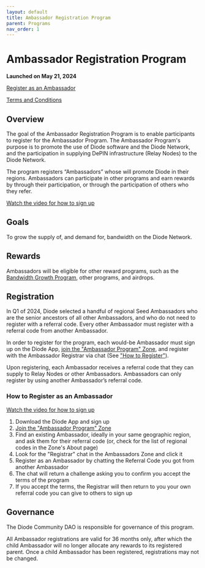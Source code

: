 ```yaml
---
layout: default
title: Ambassador Registration Program
parent: Programs
nav_order: 1
---
```


# Ambassador Registration Program

**Launched on May 21, 2024**

[Register as an Ambassador](#registration)

[Terms and Conditions](/docs/programs/terms.html)

## Overview

The goal of the Ambassador Registration Program is to enable participants to register for the Ambassador Program.  The Ambassador Program's purpose is to promote the use of Diode software and the Diode Network, and the participation in supplying DePIN infrastructure (Relay Nodes) to the Diode Network.

The program registers “Ambassadors” whose will promote Diode in their regions.  Ambassadors can participate in other programs and earn rewards by through their participation, or through the participation of others who they refer.

[Watch the video for how to sign up](https://www.loom.com/share/1dfa563e4c8440fab78dae982c9445eb)

## Goals

To grow the supply of, and demand for, bandwidth on the Diode Network.  

## Rewards

Ambassadors will be eligible for other reward programs, such as the [Bandwidth Growth Program](/docs/programs/bandwidth_growth_program.html), other programs, and airdrops.

## Registration

In Q1 of 2024, Diode selected a handful of regional Seed Ambassadors who are the senior ancestors of all other Ambassadors, and who do not need to register with a referral code. Every other Ambassador must register with a referral code from another Ambassador.

In order to register for the program, each would-be Ambassador must sign up on the Diode App, [join the "Ambassador Program" Zone](https://diode.io/joinzone/#I8-h8z8ATSgTXMJdhXwWkQs0VVniODeRgjcBUlmYW78B6qx5I0BCEIdUviie), and register with the Ambassador Registrar via chat (See ["How to Register"](/docs/programs/ambassador_registration_program.html#how-to-register)).

Upon registering, each Ambassador receives a referral code that they can supply to Relay Nodes or other Ambassadors. Ambassadors can only register by using another Ambassador’s referral code.

### How to Register as an Ambassador

[Watch the video for how to sign up](https://www.loom.com/share/1dfa563e4c8440fab78dae982c9445eb)

1. Download the Diode App and sign up
3. [Join the "Ambassador Program" Zone](https://diode.io/joinzone/#I8-h8z8ATSgTXMJdhXwWkQs0VVniODeRgjcBUlmYW78B6qx5I0BCEIdUviie)
4. Find an existing Ambassador, ideally in your same geographic region, and ask them for their referral code (or, check for the list of regional codes in the Zone's About page)
6. Look for the "Registrar" chat in the Ambassadors Zone and click it
7. Register as an Ambassador by chatting the Referral Code you got from another Ambassador
8. The chat will return a challenge asking you to confirm you accept the terms of the program
9. If you accept the terms, the Registrar will then return to you your own referral code you can give to others to sign up

## Governance

The Diode Community DAO is responsible for governance of this program.  

All Ambassador registrations are valid for 36 months only, after which the child Ambassador will no longer allocate any rewards to its registered parent. Once a child Ambassador has been registered, registrations may not be changed.



